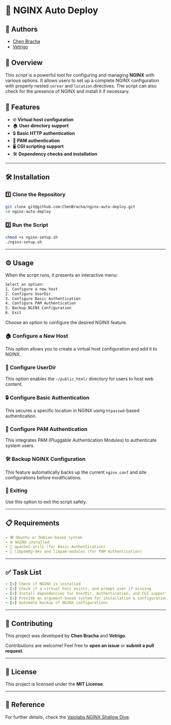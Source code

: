 # 🚀 NGINX Auto Deploy

## 👥 Authors

- [Chen Bracha](https://github.com/ChenBracha)
- [Vetrigo](https://github.com/vetrigo)

## 📄 Overview

This script is a powerful tool for configuring and managing **NGINX** with various options. It allows users to set up a complete NGINX configuration with properly nested `server` and `location` directives. The script can also check for the presence of NGINX and install it if necessary.

## 🌟 Features

- 🌐 **Virtual host configuration**
- 🏠 **User directory support**
- 🔒 **Basic HTTP authentication**
- 🔐 **PAM authentication**
- 🖥️ **CGI scripting support**
- 🛠️ **Dependency checks and installation**

---

## 🛠️ Installation

### 1️⃣ **Clone the Repository**

```bash
git clone git@github.com:ChenBracha/nginx-auto-deploy.git
cd nginx-auto-deploy
```

### 2️⃣ **Run the Script**

```bash
chmod +x nginx-setup.sh
./nginx-setup.sh
```

---

## ⚙️ Usage

When the script runs, it presents an interactive menu:

```bash
Select an option:
1. Configure a new host
2. Configure UserDir
3. Configure Basic Authentication
4. Configure PAM Authentication
5. Backup NGINX Configuration
6. Exit
```

Choose an option to configure the desired NGINX feature.

### 🏠 Configure a New Host
This option allows you to create a virtual host configuration and add it to NGINX.

### 📂 Configure UserDir
This option enables the `~/public_html/` directory for users to host web content.

### 🔒 Configure Basic Authentication
This secures a specific location in NGINX using `htpasswd`-based authentication.

### 🔐 Configure PAM Authentication
This integrates PAM (Pluggable Authentication Modules) to authenticate system users.

### 🛠️ Backup NGINX Configuration
This feature automatically backs up the current `nginx.conf` and site configurations before modifications.

### 🚀 Exiting
Use this option to exit the script safely.

---

## 📋 Requirements

```yaml
- 🛠 Ubuntu or Debian-based system
- 🌐 NGINX installed
- 🔑 apache2-utils (for Basic Authentication)
- 🔐 libpam0g-dev and libpam-modules (for PAM Authentication)
```

---

## ✅ Task List

```yaml
- [x] Check if NGINX is installed
- [x] Check if a virtual host exists, and prompt user if missing
- [x] Install dependencies for UserDir, Authentication, and CGI support
- [x] Provide an argument-based system for installation & configuration
- [x] Automate backup of NGINX configurations
```

---

## 🤝 Contributing

This project was developed by **Chen Bracha** and **Vetrigo**. 

Contributions are welcome! Feel free to **open an issue** or **submit a pull request**.

---

## 📜 License

This project is licensed under the **MIT License**.

---

## 🔗 Reference

For further details, check the [Vaiolabs NGINX Shallow Dive](https://gitlab.com/vaiolabs-io/nginx-shallow-dive).

